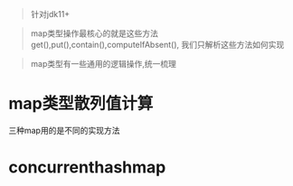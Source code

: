 > 针对jdk11+ 

> map类型操作最核心的就是这些方法get(),put(),contain(),computeIfAbsent(), 我们只解析这些方法如何实现

> map类型有一些通用的逻辑操作,统一梳理

# map类型散列值计算

三种map用的是不同的实现方法

# concurrenthashmap

